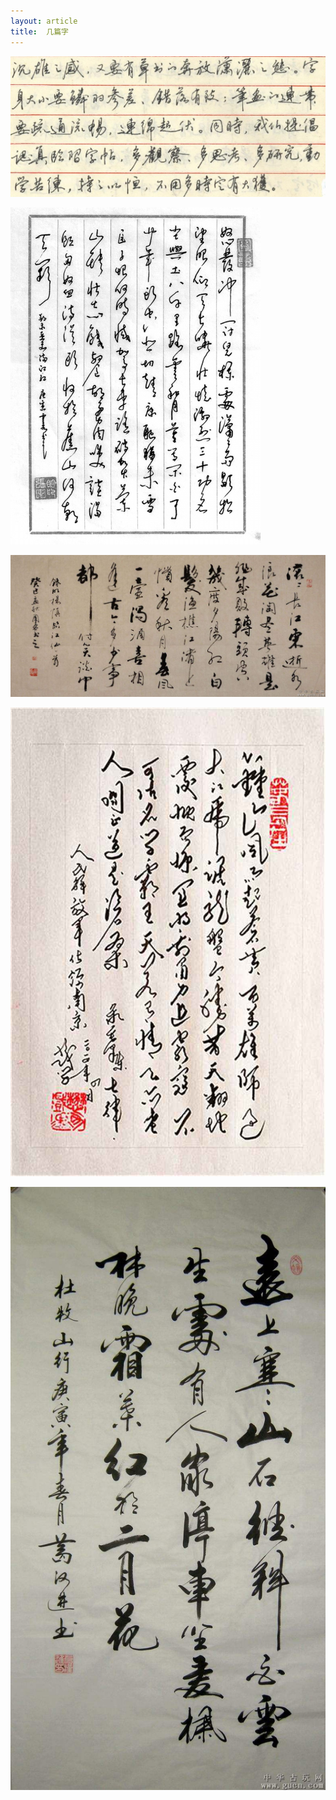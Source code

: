 ```yaml
---
layout: article
title:  几篇字
---
```


![](/images/calligraphy/1.jpg)

![](/images/calligraphy/2.jpg)

![](/images/calligraphy/3.jpeg)

![](/images/calligraphy/4.jpeg)

![](/images/calligraphy/5.jpeg)
